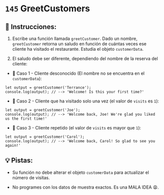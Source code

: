 # `145` GreetCustomers

## 📝 Instrucciones:

1. Escribe una función llamada `greetCustomer`. Dado un nombre, `greetCustomer` retorna un saludo en función de cuántas veces ese cliente ha visitado el restaurante. Estudia el objeto `customerData`. 

2. El saludo debe ser diferente, dependiendo del nombre de la reserva del cliente:

+ 📎 Caso 1 - Cliente desconocido (El nombre no se encuentra en el `customerData`):

```Js
let output = greetCustomer('Terrance');
console.log(output); // --> 'Welcome! Is this your first time?'
```

+ 📎 Caso 2 - Cliente que ha visitado solo una vez (el valor de `visits` es `1`):

```Js
let output = greetCustomer('Joe');
console.log(output); // --> 'Welcome back, Joe! We're glad you liked us the first time!'
```

+ 📎 Caso 3 - Cliente repetido (el valor de `visits` es mayor que `1`):

```Js
let output = greetCustomer('Carol');
console.log(output); // --> 'Welcome back, Carol! So glad to see you again!'
```

## 💡 Pistas:

+ Su función no debe alterar el objeto `customerData` para actualizar el número de visitas.

+ No programes con los datos de muestra exactos. Es una MALA IDEA 😩.
